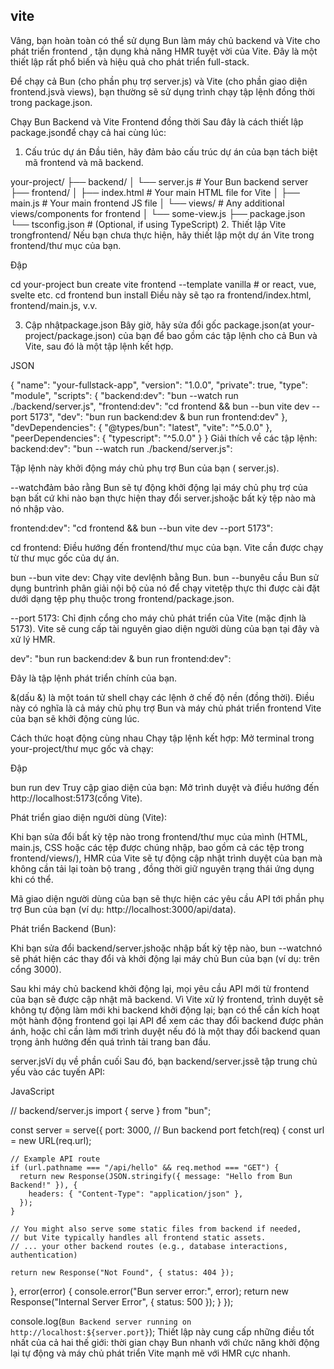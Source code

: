 ## vite

Vâng, bạn hoàn toàn có thể sử dụng Bun làm máy chủ backend và Vite cho phát triển frontend , tận dụng khả năng HMR tuyệt vời của Vite. Đây là một thiết lập rất phổ biến và hiệu quả cho phát triển full-stack.

Để chạy cả Bun (cho phần phụ trợ server.js) và Vite (cho phần giao diện frontend.jsvà views), bạn thường sẽ sử dụng trình chạy tập lệnh đồng thời trong package.json.

Chạy Bun Backend và Vite Frontend đồng thời
Sau đây là cách thiết lập package.jsonđể chạy cả hai cùng lúc:

1. Cấu trúc dự án
Đầu tiên, hãy đảm bảo cấu trúc dự án của bạn tách biệt mã frontend và mã backend.

your-project/
├── backend/
│   └── server.js      # Your Bun backend server
├── frontend/
│   ├── index.html     # Your main HTML file for Vite
│   ├── main.js        # Your main frontend JS file
│   └── views/         # Any additional views/components for frontend
│       └── some-view.js
├── package.json
└── tsconfig.json      # (Optional, if using TypeScript)
2. Thiết lập Vite trongfrontend/
Nếu bạn chưa thực hiện, hãy thiết lập một dự án Vite trong frontend/thư mục của bạn.

Đập

cd your-project
bun create vite frontend --template vanilla # or react, vue, svelte etc.
cd frontend
bun install
Điều này sẽ tạo ra frontend/index.html, frontend/main.js, v.v.

3. Cập nhậtpackage.json
Bây giờ, hãy sửa đổi gốc package.json(at your-project/package.json) của bạn để bao gồm các tập lệnh cho cả Bun và Vite, sau đó là một tập lệnh kết hợp.

JSON

{
  "name": "your-fullstack-app",
  "version": "1.0.0",
  "private": true,
  "type": "module",
  "scripts": {
    "backend:dev": "bun --watch run ./backend/server.js",
    "frontend:dev": "cd frontend && bun --bun vite dev --port 5173",
    "dev": "bun run backend:dev & bun run frontend:dev"
  },
  "devDependencies": {
    "@types/bun": "latest",
    "vite": "^5.0.0"
  },
  "peerDependencies": {
    "typescript": "^5.0.0"
  }
}
Giải thích về các tập lệnh:
backend:dev": "bun --watch run ./backend/server.js":

Tập lệnh này khởi động máy chủ phụ trợ Bun của bạn ( server.js).

--watchđảm bảo rằng Bun sẽ tự động khởi động lại máy chủ phụ trợ của bạn bất cứ khi nào bạn thực hiện thay đổi server.jshoặc bất kỳ tệp nào mà nó nhập vào.

frontend:dev": "cd frontend && bun --bun vite dev --port 5173":

cd frontend: Điều hướng đến frontend/thư mục của bạn. Vite cần được chạy từ thư mục gốc của dự án.

bun --bun vite dev: Chạy vite devlệnh bằng Bun. bun --bunyêu cầu Bun sử dụng buntrình phân giải nội bộ của nó để chạy vitetệp thực thi được cài đặt dưới dạng tệp phụ thuộc trong frontend/package.json.

--port 5173: Chỉ định cổng cho máy chủ phát triển của Vite (mặc định là 5173). Vite sẽ cung cấp tài nguyên giao diện người dùng của bạn tại đây và xử lý HMR.

dev": "bun run backend:dev & bun run frontend:dev":

Đây là tập lệnh phát triển chính của bạn.

&(dấu &) là một toán tử shell chạy các lệnh ở chế độ nền (đồng thời). Điều này có nghĩa là cả máy chủ phụ trợ Bun và máy chủ phát triển frontend Vite của bạn sẽ khởi động cùng lúc.

Cách thức hoạt động cùng nhau
Chạy tập lệnh kết hợp: Mở terminal trong your-project/thư mục gốc và chạy:

Đập

bun run dev
Truy cập giao diện của bạn: Mở trình duyệt và điều hướng đến http://localhost:5173(cổng Vite).

Phát triển giao diện người dùng (Vite):

Khi bạn sửa đổi bất kỳ tệp nào trong frontend/thư mục của mình (HTML, main.js, CSS hoặc các tệp được chúng nhập, bao gồm cả các tệp trong frontend/views/), HMR của Vite sẽ tự động cập nhật trình duyệt của bạn mà không cần tải lại toàn bộ trang , đồng thời giữ nguyên trạng thái ứng dụng khi có thể.

Mã giao diện người dùng của bạn sẽ thực hiện các yêu cầu API tới phần phụ trợ Bun của bạn (ví dụ: http://localhost:3000/api/data).

Phát triển Backend (Bun):

Khi bạn sửa đổi backend/server.jshoặc nhập bất kỳ tệp nào, bun --watchnó sẽ phát hiện các thay đổi và khởi động lại máy chủ Bun của bạn (ví dụ: trên cổng 3000).

Sau khi máy chủ backend khởi động lại, mọi yêu cầu API mới từ frontend của bạn sẽ được cập nhật mã backend. Vì Vite xử lý frontend, trình duyệt sẽ không tự động làm mới khi backend khởi động lại; bạn có thể cần kích hoạt một hành động frontend gọi lại API để xem các thay đổi backend được phản ánh, hoặc chỉ cần làm mới trình duyệt nếu đó là một thay đổi backend quan trọng ảnh hưởng đến quá trình tải trang ban đầu.

server.jsVí dụ về phần cuối
Sau đó, bạn backend/server.jssẽ tập trung chủ yếu vào các tuyến API:

JavaScript

// backend/server.js
import { serve } from "bun";

const server = serve({
  port: 3000, // Bun backend port
  fetch(req) {
    const url = new URL(req.url);

    // Example API route
    if (url.pathname === "/api/hello" && req.method === "GET") {
      return new Response(JSON.stringify({ message: "Hello from Bun Backend!" }), {
        headers: { "Content-Type": "application/json" },
      });
    }

    // You might also serve some static files from backend if needed,
    // but Vite typically handles all frontend static assets.
    // ... your other backend routes (e.g., database interactions, authentication)

    return new Response("Not Found", { status: 404 });
  },
  error(error) {
    console.error("Bun server error:", error);
    return new Response("Internal Server Error", { status: 500 });
  }
});

console.log(`Bun Backend server running on http://localhost:${server.port}`);
Thiết lập này cung cấp những điều tốt nhất của cả hai thế giới: thời gian chạy Bun nhanh với chức năng khởi động lại tự động và máy chủ phát triển Vite mạnh mẽ với HMR cực nhanh.